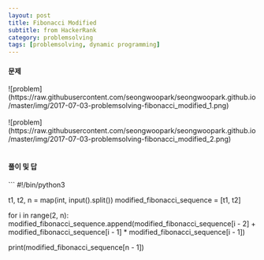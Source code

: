 ```yaml
---
layout: post
title: Fibonacci Modified
subtitle: from HackerRank
category: problemsolving
tags: [problemsolving, dynamic programming]
---
```

<h4>문제</h4>
![problem](https://raw.githubusercontent.com/seongwoopark/seongwoopark.github.io/master/img/2017-07-03-problemsolving-fibonacci_modified_1.png)<br/><br/>
![problem](https://raw.githubusercontent.com/seongwoopark/seongwoopark.github.io/master/img/2017-07-03-problemsolving-fibonacci_modified_2.png)<br/><br/>

<h4>풀이 및 답</h4>
```
#!/bin/python3

t1, t2, n = map(int, input().split())
modified_fibonacci_sequence = [t1, t2]

for i in range(2, n):
    modified_fibonacci_sequence.append(modified_fibonacci_sequence[i - 2] + modified_fibonacci_sequence[i - 1] * modified_fibonacci_sequence[i - 1])

print(modified_fibonacci_sequence[n - 1])
```